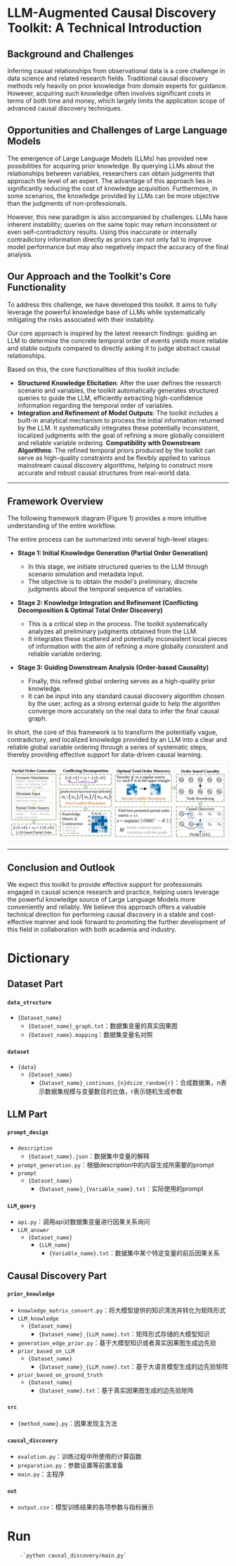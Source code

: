 
# LLM-Augmented Causal Discovery Toolkit: A Technical Introduction

## **Background and Challenges**

Inferring causal relationships from observational data is a core challenge in data science and related research fields. Traditional causal discovery methods rely heavily on prior knowledge from domain experts for guidance. However, acquiring such knowledge often involves significant costs in terms of both time and money, which largely limits the application scope of advanced causal discovery techniques.

## **Opportunities and Challenges of Large Language Models**

The emergence of Large Language Models (LLMs) has provided new possibilities for acquiring prior knowledge. By querying LLMs about the relationships between variables, researchers can obtain judgments that approach the level of an expert. The advantage of this approach lies in significantly reducing the cost of knowledge acquisition. Furthermore, in some scenarios, the knowledge provided by LLMs can be more objective than the judgments of non-professionals.

However, this new paradigm is also accompanied by challenges. LLMs have inherent instability; queries on the same topic may return inconsistent or even self-contradictory results. Using this inaccurate or internally contradictory information directly as priors can not only fail to improve model performance but may also negatively impact the accuracy of the final analysis.

## **Our Approach and the Toolkit's Core Functionality**

To address this challenge, we have developed this toolkit. It aims to fully leverage the powerful knowledge base of LLMs while systematically mitigating the risks associated with their instability.

Our core approach is inspired by the latest research findings: guiding an LLM to determine the concrete temporal order of events yields more reliable and stable outputs compared to directly asking it to judge abstract causal relationships.

Based on this, the core functionalities of this toolkit include:

  * **Structured Knowledge Elicitation**: After the user defines the research scenario and variables, the toolkit automatically generates structured queries to guide the LLM, efficiently extracting high-confidence information regarding the temporal order of variables.
  * **Integration and Refinement of Model Outputs**: The toolkit includes a built-in analytical mechanism to process the initial information returned by the LLM. It systematically integrates these potentially inconsistent, localized judgments with the goal of refining a more globally consistent and reliable variable ordering.
     **Compatibility with Downstream Algorithms**: The refined temporal priors produced by the toolkit can serve as high-quality constraints and be flexibly applied to various mainstream causal discovery algorithms, helping to construct more accurate and robust causal structures from real-world data.

-----

## **Framework Overview**

The following framework diagram (Figure 1) provides a more intuitive understanding of the entire workflow.

The entire process can be summarized into several high-level stages:

  * **Stage 1: Initial Knowledge Generation (Partial Order Generation)**

      * In this stage, we initiate structured queries to the LLM through scenario simulation and metadata input.
      * The objective is to obtain the model's preliminary, discrete judgments about the temporal sequence of variables.

  * **Stage 2: Knowledge Integration and Refinement (Conflicting Decomposition & Optimal Total Order Discovery)**

      * This is a critical step in the process. The toolkit systematically analyzes all preliminary judgments obtained from the LLM.
      * It integrates these scattered and potentially inconsistent local pieces of information with the aim of refining a more globally consistent and reliable variable ordering.

  * **Stage 3: Guiding Downstream Analysis (Order-based Causality)**

      * Finally, this refined global ordering serves as a high-quality prior knowledge.
      * It can be input into any standard causal discovery algorithm chosen by the user, acting as a strong external guide to help the algorithm converge more accurately on the real data to infer the final causal graph.

In short, the core of this framework is to transform the potentially vague, contradictory, and localized knowledge provided by an LLM into a clear and reliable global variable ordering through a series of systematic steps, thereby providing effective support for data-driven causal learning.

![figure.](images/framework.PNG)


-----

## **Conclusion and Outlook**

We expect this toolkit to provide effective support for professionals engaged in causal science research and practice, helping users leverage the powerful knowledge source of Large Language Models more conveniently and reliably. We believe this approach offers a valuable technical direction for performing causal discovery in a stable and cost-effective manner and look forward to promoting the further development of this field in collaboration with both academia and industry.



# Dictionary

## Dataset Part
#### `data_structure`
- `{Dataset_name}`
    - `{Dataset_name}_graph.txt`：数据集变量的真实因果图
    - `{Dataset_name}.mapping`：数据集变量名对照
####  `dataset`
- `{data}`
    - `{Dataset_name}`
        - `{Dataset_name}_continues_{n}dsize_random{r}`：合成数据集，n表示数据集规模与变量数目的比值，r表示随机生成参数

## LLM Part

#### `prompt_design`
-   `description`
    -   `{Dataset_name}.json`：数据集中变量的解释
-   `prompt_generation.py`：根据description中的内容生成所需要的prompt
-   `prompt`
    -   `{Dataset_name}`
        -   `{Dataset_name}_{Variable_name}.txt`：实际使用的prompt
#### `LLM_query`
-   `api.py`：调用api对数据集变量进行因果关系询问
-   `LLM_answer`
    -   `{Dataset_name}`
        -   `{LLM_name}`
            -   `{Variable_name}.txt`：数据集中某个特定变量的前后因果关系

## Causal Discovery Part

####   `prior_knowledge`
-   `knowledge_matrix_convert.py`：将大模型提供的知识清洗并转化为矩阵形式
-   `LLM_knowledge`
    -   `{Dataset_name}`
        -   `{Dataset_name}_{LLM_name}.txt`：矩阵形式存储的大模型知识
-   `generation_edge_prior.py`：基于大模型知识或者真实因果图生成边先验
-   `prior_based_on_LLM`
    -   `{Dataset_name}`
        -   `{Dataset_name}_{LLM_name}.txt`：基于大语言模型生成的边先验矩阵
-   `prior_based_on_ground_truth`
    -   `{Dataset_name}`
        -   `{Dataset_name}.txt`：基于真实因果图生成的边先验矩阵
####   `src`
-   `{method_name}.py`：因果发现主方法
####   `causal_discovery`
-   `evalution.py`：训练过程中所使用的计算函数
-   `preparation.py`：参数设置等前置准备
-   `main.py`：主程序
####   `out`
-   `output.csv`：模型训练结果的各项参数与指标展示
 
# Run
        -`python causal_discovery/main.py`
